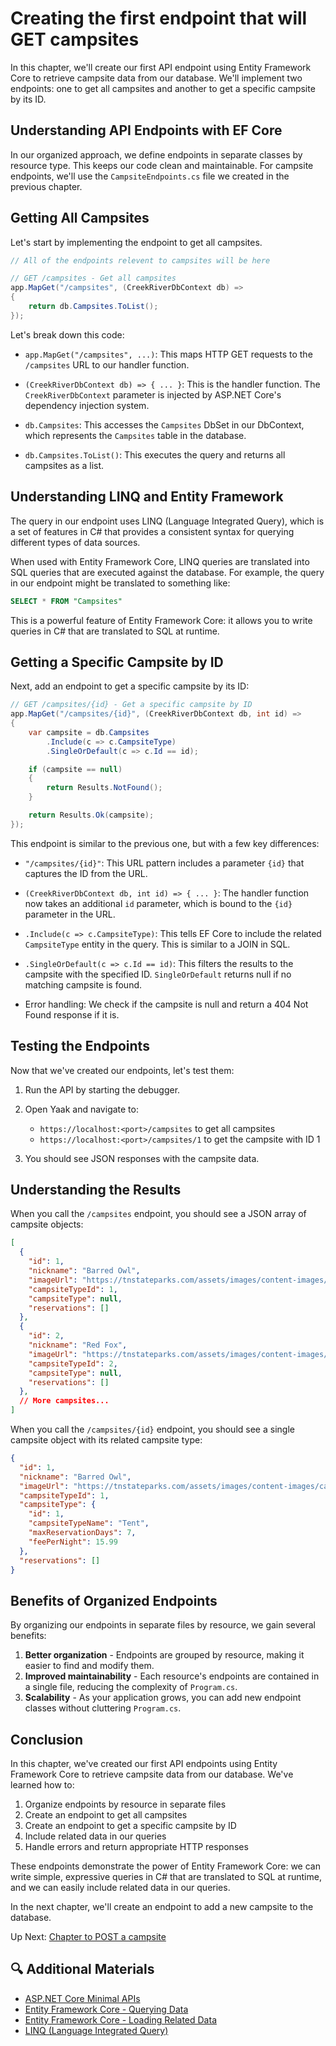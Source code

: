 # Creating the first endpoint that will GET campsites

In this chapter, we'll create our first API endpoint using Entity Framework Core to retrieve campsite data from our database. We'll implement two endpoints: one to get all campsites and another to get a specific campsite by its ID.

## Understanding API Endpoints with EF Core

In our organized approach, we define endpoints in separate classes by resource type. This keeps our code clean and maintainable. For campsite endpoints, we'll use the `CampsiteEndpoints.cs` file we created in the previous chapter.

## Getting All Campsites

Let's start by implementing the endpoint to get all campsites.

```csharp
// All of the endpoints relevent to campsites will be here

// GET /campsites - Get all campsites
app.MapGet("/campsites", (CreekRiverDbContext db) =>
{
    return db.Campsites.ToList();
});
```

Let's break down this code:

- `app.MapGet("/campsites", ...)`: This maps HTTP GET requests to the `/campsites` URL to our handler function.

- `(CreekRiverDbContext db) => { ... }`: This is the handler function. The `CreekRiverDbContext` parameter is injected by ASP.NET Core's dependency injection system.

- `db.Campsites`: This accesses the `Campsites` DbSet in our DbContext, which represents the `Campsites` table in the database.

- `db.Campsites.ToList()`: This executes the query and returns all campsites as a list.

## Understanding LINQ and Entity Framework

The query in our endpoint uses LINQ (Language Integrated Query), which is a set of features in C# that provides a consistent syntax for querying different types of data sources.

When used with Entity Framework Core, LINQ queries are translated into SQL queries that are executed against the database. For example, the query in our endpoint might be translated to something like:

```sql
SELECT * FROM "Campsites"
```

This is a powerful feature of Entity Framework Core: it allows you to write queries in C# that are translated to SQL at runtime.

## Getting a Specific Campsite by ID

Next, add an endpoint to get a specific campsite by its ID:

```csharp
// GET /campsites/{id} - Get a specific campsite by ID
app.MapGet("/campsites/{id}", (CreekRiverDbContext db, int id) =>
{
    var campsite = db.Campsites
        .Include(c => c.CampsiteType)
        .SingleOrDefault(c => c.Id == id);

    if (campsite == null)
    {
        return Results.NotFound();
    }

    return Results.Ok(campsite);
});
```

This endpoint is similar to the previous one, but with a few key differences:

- `"/campsites/{id}"`: This URL pattern includes a parameter `{id}` that captures the ID from the URL.

- `(CreekRiverDbContext db, int id) => { ... }`: The handler function now takes an additional `id` parameter, which is bound to the `{id}` parameter in the URL.

- `.Include(c => c.CampsiteType)`: This tells EF Core to include the related `CampsiteType` entity in the query. This is similar to a JOIN in SQL.

- `.SingleOrDefault(c => c.Id == id)`: This filters the results to the campsite with the specified ID. `SingleOrDefault` returns null if no matching campsite is found.

- Error handling: We check if the campsite is null and return a 404 Not Found response if it is.

## Testing the Endpoints

Now that we've created our endpoints, let's test them:

1. Run the API by starting the debugger.

2. Open Yaak and navigate to:
   - `https://localhost:<port>/campsites` to get all campsites
   - `https://localhost:<port>/campsites/1` to get the campsite with ID 1

3. You should see JSON responses with the campsite data.

## Understanding the Results

When you call the `/campsites` endpoint, you should see a JSON array of campsite objects:

```json
[
  {
    "id": 1,
    "nickname": "Barred Owl",
    "imageUrl": "https://tnstateparks.com/assets/images/content-images/campgrounds/249/colsp-area2-site73.jpg",
    "campsiteTypeId": 1,
    "campsiteType": null,
    "reservations": []
  },
  {
    "id": 2,
    "nickname": "Red Fox",
    "imageUrl": "https://tnstateparks.com/assets/images/content-images/campgrounds/249/colsp-area2-site73.jpg",
    "campsiteTypeId": 2,
    "campsiteType": null,
    "reservations": []
  },
  // More campsites...
]
```

When you call the `/campsites/{id}` endpoint, you should see a single campsite object with its related campsite type:

```json
{
  "id": 1,
  "nickname": "Barred Owl",
  "imageUrl": "https://tnstateparks.com/assets/images/content-images/campgrounds/249/colsp-area2-site73.jpg",
  "campsiteTypeId": 1,
  "campsiteType": {
    "id": 1,
    "campsiteTypeName": "Tent",
    "maxReservationDays": 7,
    "feePerNight": 15.99
  },
  "reservations": []
}
```

## Benefits of Organized Endpoints

By organizing our endpoints in separate files by resource, we gain several benefits:

1. **Better organization** - Endpoints are grouped by resource, making it easier to find and modify them.
2. **Improved maintainability** - Each resource's endpoints are contained in a single file, reducing the complexity of `Program.cs`.
3. **Scalability** - As your application grows, you can add new endpoint classes without cluttering `Program.cs`.

## Conclusion

In this chapter, we've created our first API endpoints using Entity Framework Core to retrieve campsite data from our database. We've learned how to:

1. Organize endpoints by resource in separate files
2. Create an endpoint to get all campsites
3. Create an endpoint to get a specific campsite by ID
4. Include related data in our queries
5. Handle errors and return appropriate HTTP responses

These endpoints demonstrate the power of Entity Framework Core: we can write simple, expressive queries in C# that are translated to SQL at runtime, and we can easily include related data in our queries.

In the next chapter, we'll create an endpoint to add a new campsite to the database.

Up Next: [Chapter to POST a campsite](./creek-river-post-campsite.md)

## 🔍 Additional Materials

- [ASP.NET Core Minimal APIs](https://docs.microsoft.com/en-us/aspnet/core/fundamentals/minimal-apis)
- [Entity Framework Core - Querying Data](https://docs.microsoft.com/en-us/ef/core/querying/)
- [Entity Framework Core - Loading Related Data](https://docs.microsoft.com/en-us/ef/core/querying/related-data/)
- [LINQ (Language Integrated Query)](https://docs.microsoft.com/en-us/dotnet/csharp/programming-guide/concepts/linq/)